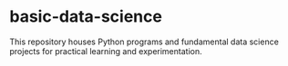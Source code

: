 # basic-data-science
This repository houses Python programs and fundamental data science projects for practical learning and experimentation.
